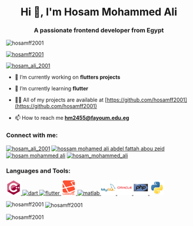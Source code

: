 <h1 align="center">Hi 👋, I'm Hosam Mohammed Ali</h1>
<h3 align="center">A passionate frontend developer from Egypt</h3>

<p align="left"> <img src="https://komarev.com/ghpvc/?username=hosamff2001&label=Profile%20views&color=0e75b6&style=flat" alt="hosamff2001" /> </p>

<p align="left"> <a href="https://github.com/ryo-ma/github-profile-trophy"><img src="https://github-profile-trophy.vercel.app/?username=hosamff2001" alt="hosamff2001" /></a> </p>

<p align="left"> <a href="https://twitter.com/hosam_ali_2001" target="blank"><img src="https://img.shields.io/twitter/follow/hosam_ali_2001?logo=twitter&style=for-the-badge" alt="hosam_ali_2001" /></a> </p>

- 🔭 I’m currently working on **flutters projects**

- 🌱 I’m currently learning **flutter**

- 👨‍💻 All of my projects are available at [https://github.com/hosamff2001](https://github.com/hosamff2001)

- 📫 How to reach me **hm2455@fayoum.edu.eg**

<h3 align="left">Connect with me:</h3>
<p align="left">
<a href="https://twitter.com/hosam_ali_2001" target="blank"><img align="center" src="https://raw.githubusercontent.com/rahuldkjain/github-profile-readme-generator/master/src/images/icons/Social/twitter.svg" alt="hosam_ali_2001" height="30" width="40" /></a>
<a href="https://linkedin.com/in/hossam mohamed ali abdel fattah abou zeid" target="blank"><img align="center" src="https://raw.githubusercontent.com/rahuldkjain/github-profile-readme-generator/master/src/images/icons/Social/linked-in-alt.svg" alt="hossam mohamed ali abdel fattah abou zeid" height="30" width="40" /></a>
<a href="https://fb.com/hosam mohammed ali" target="blank"><img align="center" src="https://raw.githubusercontent.com/rahuldkjain/github-profile-readme-generator/master/src/images/icons/Social/facebook.svg" alt="hosam mohammed ali" height="30" width="40" /></a>
<a href="https://instagram.com/hosam_mohammed_ali" target="blank"><img align="center" src="https://raw.githubusercontent.com/rahuldkjain/github-profile-readme-generator/master/src/images/icons/Social/instagram.svg" alt="hosam_mohammed_ali" height="30" width="40" /></a>
</p>

<h3 align="left">Languages and Tools:</h3>
<p align="left"> <a href="https://www.w3schools.com/cpp/" target="_blank" rel="noreferrer"> <img src="https://raw.githubusercontent.com/devicons/devicon/master/icons/cplusplus/cplusplus-original.svg" alt="cplusplus" width="40" height="40"/> </a> <a href="https://dart.dev" target="_blank" rel="noreferrer"> <img src="https://www.vectorlogo.zone/logos/dartlang/dartlang-icon.svg" alt="dart" width="40" height="40"/> </a> <a href="https://flutter.dev" target="_blank" rel="noreferrer"> <img src="https://www.vectorlogo.zone/logos/flutterio/flutterio-icon.svg" alt="flutter" width="40" height="40"/> </a> <a href="https://laravel.com/" target="_blank" rel="noreferrer"> <img src="https://raw.githubusercontent.com/devicons/devicon/master/icons/laravel/laravel-plain-wordmark.svg" alt="laravel" width="40" height="40"/> </a> <a href="https://www.mathworks.com/" target="_blank" rel="noreferrer"> <img src="https://upload.wikimedia.org/wikipedia/commons/2/21/Matlab_Logo.png" alt="matlab" width="40" height="40"/> </a> <a href="https://www.mysql.com/" target="_blank" rel="noreferrer"> <img src="https://raw.githubusercontent.com/devicons/devicon/master/icons/mysql/mysql-original-wordmark.svg" alt="mysql" width="40" height="40"/> </a> <a href="https://www.oracle.com/" target="_blank" rel="noreferrer"> <img src="https://raw.githubusercontent.com/devicons/devicon/master/icons/oracle/oracle-original.svg" alt="oracle" width="40" height="40"/> </a> <a href="https://www.php.net" target="_blank" rel="noreferrer"> <img src="https://raw.githubusercontent.com/devicons/devicon/master/icons/php/php-original.svg" alt="php" width="40" height="40"/> </a> <a href="https://www.python.org" target="_blank" rel="noreferrer"> <img src="https://raw.githubusercontent.com/devicons/devicon/master/icons/python/python-original.svg" alt="python" width="40" height="40"/> </a> </p>

<p><img align="left" src="https://github-readme-stats.vercel.app/api/top-langs?username=hosamff2001&show_icons=true&locale=en&layout=compact" alt="hosamff2001" /></p>

<p>&nbsp;<img align="center" src="https://github-readme-stats.vercel.app/api?username=hosamff2001&show_icons=true&locale=en" alt="hosamff2001" /></p>

<p><img align="center" src="https://github-readme-streak-stats.herokuapp.com/?user=hosamff2001&" alt="hosamff2001" /></p>

